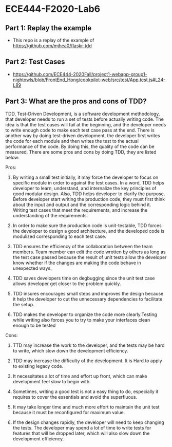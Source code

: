 # ECE444-F2020-Lab6

## Part 1: Replay the example
- This repo is a replay of the example of https://github.com/mjhea0/flaskr-tdd

## Part 2: Test Cases 
- https://github.com/ECE444-2020Fall/project1-webapp-group1-nightowls/blob/FrontEnd_Hong/cookpilot-web/src/test/App.test.js#L24-L89

## Part 3: What are the pros and cons of TDD?
TDD, Test-Driven Development, is a software development methodology, that developer needs to run a set of tests before actually writing code. The idea is that the test cases will fail at the beginning, and the developer needs to write enough code to make each test case pass at the end. There is another way by doing test-driven development, the developer first writes the code for each module and then writes the test to the actual performance of the code. By doing this, the quality of the code can be measured. There are some pros and cons by doing TDD, they are listed below:

Pros:
1. By writing a small test initially, it may force the developer to focus on specific module in order to against the test cases. In a word, TDD helps developer to  learn, understand, and internalize the key principles of good modular design. Also, TDD helps developer to clarify the purpose. Before developer start writing the production code, they must first think about the input and output and the corresponding logic behind it. Writing test cases that meet the requirements, and increase the understanding of the requirements.

2. In order to make sure the production code is unit-testable, TDD forces the developer to design a good architecture, and the developed code is modulized corresponding to each test case.

3. TDD ensures the efficiency of the collaboration between the team members. Team member can edit the code wrotten by others as long as the test case passed because the result of unit tests allow the developer know whether if the changes are making the code behave in unexpected ways.

4. TDD saves developers time on degbugging since the unit test case allows developer get closer to the problem quickly.

5. TDD insures encourages small steps and improves the design because it help the developer to cut the unnecessary dependencies to facilitate the setup.

6. TDD makes the developer to organize the code more clearly.Testing while writing also forces you to try to make your interfaces clean enough to be tested


Cons:
1. TTD may increase the work to the developer, and the tests may be hard to write, which slow down the development efficiency.

2. TDD may increase the difficulty of the development. It is Hard to apply to existing legacy code.

3. It necessitates a lot of time and effort up front, which can make development feel slow to begin with.

4. Sometimes, writing a good test is not a easy thing to do, especially it requires to cover the essentials and avoid the superfluous.

5. It may take longer time and much more effort to maintain the unit test because it must be reconfigured for maximum value.

6. If the design changes rapidly, the developer will need to keep changing the tests. The developer may spend a lot of time to write tests for features that will be dropped later, which will also slow down the development efficiency.
